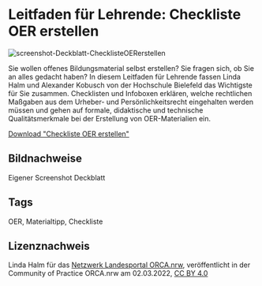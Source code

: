 # Leitfaden für Lehrende: Checkliste OER erstellen
 
![screenshot-Deckblatt-ChecklisteOERerstellen](https://github.com/lindahalm-hsbi/infOERmiert/assets/147709351/faf10b2f-ef85-4fec-8779-ae043f9fe18b)

Sie  wollen offenes Bildungsmaterial selbst erstellen? Sie fragen sich, ob  Sie an alles gedacht haben? In diesem Leitfaden für Lehrende fassen Linda Halm und Alexander Kobusch von der Hochschule Bielefeld das Wichtigste für  Sie zusammen. Checklisten und Infoboxen erklären, welche rechtlichen  Maßgaben aus dem Urheber- und Persönlichkeitsrecht eingehalten werden  müssen und gehen auf formale, didaktische und technische Qualitätsmerkmale bei der Erstellung von OER-Materialien ein.
 
[Download "Checkliste OER erstellen"](https://www.hsbi.de/learningservices/lehrende/oer/oer-erstellen "Downloadlink &quot;Checkliste OER erstellen&quot;")


## Bildnachweise
Eigener Screenshot Deckblatt

## Tags
OER, Materialtipp, Checkliste

## Lizenznachweis
Linda Halm für das <a href="http://www.orca.nrw/ueber-uns/netzwerk" target="_blank">Netzwerk Landesportal ORCA.nrw</a>, veröffentlicht in der Community of Practice ORCA.nrw am 02.03.2022, <a href="https://creativecommons.org/licenses/by/4.0/" target="_blank">CC BY 4.0</a>
